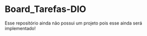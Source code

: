 # Board_Tarefas-DIO
Esse repositório ainda não possui um projeto pois esse ainda será implementado!
